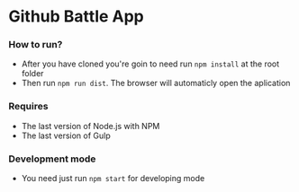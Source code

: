 # Github Battle App

### How to run?
* After you have cloned you're goin to need run `npm install` at the root folder
* Then run `npm run dist`. The browser will automaticly open the aplication

### Requires
* The last version of Node.js with NPM
* The last version of Gulp

### Development mode
* You need just run `npm start` for developing mode
